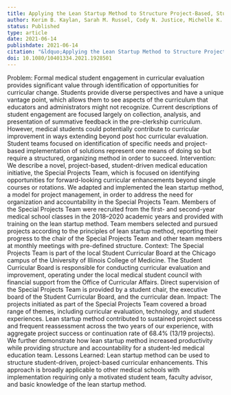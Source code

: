 ```yaml
---
title: Applying the Lean Startup Method to Structure Project-Based, Student-Driven Curricular Enhancements
author: Kerim B. Kaylan, Sarah M. Russel, Cody N. Justice, Michelle K. Sheena, Laura E. Hirshfield, Heather L. Heiman, Raymond H. Curry
status: Published
type: article
date: 2021-06-14
publishdate: 2021-06-14
citation: "&ldquo;Applying the Lean Startup Method to Structure Project-Based, Student-Driven Curricular Enhancements.&rdquo; <em>Teaching and Learning in Medicine</em>."
doi: 10.1080/10401334.2021.1928501
---
```

Problem: Formal medical student engagement in curricular evaluation provides significant value through identification of opportunities for curricular change. Students provide diverse perspectives and have a unique vantage point, which allows them to see aspects of the curriculum that educators and administrators might not recognize. Current descriptions of student engagement are focused largely on collection, analysis, and presentation of summative feedback in the pre-clerkship curriculum. However, medical students could potentially contribute to curricular improvement in ways extending beyond post hoc curricular evaluation. Student teams focused on identification of specific needs and project-based implementation of solutions represent one means of doing so but require a structured, organizing method in order to succeed. Intervention: We describe a novel, project-based, student-driven medical education initiative, the Special Projects Team, which is focused on identifying opportunities for forward-looking curricular enhancements beyond single courses or rotations. We adapted and implemented the lean startup method, a model for project management, in order to address the need for organization and accountability in the Special Projects Team. Members of the Special Projects Team were recruited from the first- and second-year medical school classes in the 2018–2020 academic years and provided with training on the lean startup method. Team members selected and pursued projects according to the principles of lean startup method, reporting their progress to the chair of the Special Projects Team and other team members at monthly meetings with pre-defined structure. Context: The Special Projects Team is part of the local Student Curricular Board at the Chicago campus of the University of Illinois College of Medicine. The Student Curricular Board is responsible for conducting curricular evaluation and improvement, operating under the local medical student council with financial support from the Office of Curricular Affairs. Direct supervision of the Special Projects Team is provided by a student chair, the executive board of the Student Curricular Board, and the curricular dean. Impact: The projects initiated as part of the Special Projects Team covered a broad range of themes, including curricular evaluation, technology, and student experiences. Lean startup method contributed to sustained project success and frequent reassessment across the two years of our experience, with aggregate project success or continuation rate of 68.4% (13/19 projects). We further demonstrate how lean startup method increased productivity while providing structure and accountability for a student-led medical education team. Lessons Learned: Lean startup method can be used to structure student-driven, project-based curricular enhancements. This approach is broadly applicable to other medical schools with implementation requiring only a motivated student team, faculty advisor, and basic knowledge of the lean startup method.
